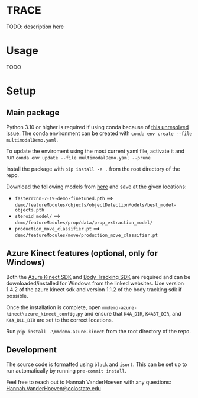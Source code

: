 # TRACE

TODO: description here

# Usage

TODO

# Setup
## Main package
Python 3.10 or higher is required if using conda because of [this unresolved issue](https://github.com/conda/conda/issues/10897). The conda environment can be created with `conda env create --file multimodalDemo.yaml`.

To update the enviroment using the most current yaml file, activate it and run `conda env update --file multimodalDemo.yaml --prune`

Install the package with `pip install -e .` from the root directory of the repo.

Download the following models from [here](https://colostate-my.sharepoint.com/:f:/g/personal/nkrishna_colostate_edu/EhYic6HBX7hFta6GjQIcb9gBxV_K0yYFhtHagiVyClr7gQ?e=W6Pm6I) and save at the given locations:

- `fasterrcnn-7-19-demo-finetuned.pth` ==> `demo/featureModules/objects/objectDetectionModels/best_model-objects.pth`
- `steroid_model/` ==> `demo/featureModules/prop/data/prop_extraction_model/`
- `production_move_classifier.pt` ==> `demo/featureModules/move/production_move_classifier.pt`

## Azure Kinect features (optional, only for Windows)

Both the [Azure Kinect SDK](https://github.com/microsoft/Azure-Kinect-Sensor-SDK/blob/develop/docs/usage.md#installation) and [Body Tracking SDK](https://learn.microsoft.com/en-us/azure/kinect-dk/body-sdk-download) are required and can be downloaded/installed for Windows from the linked websites. Use version 1.4.2 of the azure kinect sdk and version 1.1.2 of the body tracking sdk if possible.

Once the installation is complete, open `mmdemo-azure-kinect\azure_kinect_config.py` and ensure that `K4A_DIR`, `K4ABT_DIR`, and `K4A_DLL_DIR` are set to the correct locations.

Run `pip install .\mmdemo-azure-kinect` from the root directory of the repo.


## Development

The source code is formatted using `black` and `isort`. This can be set up to run automatically by running `pre-commit install`.

Feel free to reach out to Hannah VanderHoeven with any questions: Hannah.VanderHoeven@colostate.edu
